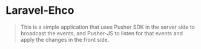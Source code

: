 # Laravel-Ehco
> This is a simple application that uses Pusher SDK in the server side to broadcast the events, and Pusher-JS to listen for that events and apply the changes in the front side.